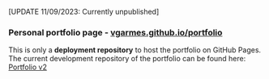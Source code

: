 [UPDATE 11/09/2023: Currently unpublished]
### Personal portfolio page - <a href="https://vgarmes.github.io/portfolio">vgarmes.github.io/portfolio</a>
  
This is only a **deployment repository** to host the portfolio on GitHub Pages.</br>
The current development repository of the portfolio can be found here:
<a href="https://github.com/vgarmes/portfolio-v2">Portfolio v2</a>
